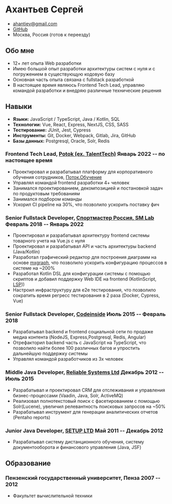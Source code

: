 # Ахантьев Сергей

- <ahantiev@gmail.com>
- [GitHub](https://github.com/ushibo)
- Москва, Россия (готов к переезду)

## Обо мне
- 12+ лет опыта Web разработки
- Имею большой опыт разработки архитектуры систем с нуля и с погружением в существующую кодовую базу
- Основная часть опыта связана с fullstack разработкой
- В настоящее время являюсь Frontend Tech Lead, управляю командой разработки и внедряю различные технические решения

## Навыки

- <b>Языки:</b> JavaScript / TypeScript, Java / Kotlin, SQL
- <b>Технологии:</b> Vue, React, Express, NextJS, CSS, SASS
- <b>Тестирование:</b> JUnit, Jest, Cypress
- <b>Инструменты:</b> Git, Docker, Webpack, Gitlab, Jira, GitHub
- <b>Базы данных:</b> Postgresql, Oracle, Solr, Redis

### <span>Frontend Tech Lead, <a href="https://potok.io/">Potok (ex. TalentTech)</a></span> <span>Январь 2022 -- по настоящее время</span>

- Проектировал и разрабатывал платформу для корпоративного обучения сотрудников, <a href="https://potok.io/learning/">Поток.Обучение</a>
- Управлял командой frontend разработки 4+ человек
- Занимался проектированием, декомпозицией и постановкой задач по продуктовым требованиям
- Занимался подбором команды
- Ускорил CI pipeline на 30%, что позволило ускорить поставку фич

### <span>Senior Fullstack Developer, <a href="https://www.sportmaster.ru/">Спортмастер Россия, SM Lab</a></span> <span>Февраль 2018 -- Январь 2022</span>

- Проектировал и разрабатывал архитектуру frontend системы товарного учета на Vue.js с нуля
- Проектировал и разрабатывал API и часть архитектуры backend (Java/Kotlin)
- Разработал графический редактор для построения диаграмм на основе <a href="https://jgraph.github.io/mxgraph/">mxgraph</a>, что позволило ускорить конфигурацию процессов в системе на ~200%
- Разработал Kotlin DSL для конфигурации системы с помощью скриптов и добавил поддержку Web IDE на frontend (KotlinScript, <a href="https://en.wikipedia.org/wiki/Language_Server_Protocol">LSP</a>))
- Настроил инфраструктуру для e2e тестирования, что позволило сократить время регресс тестирования в 2 раза (Docker, Cypress, Vue)

### <span>Senior Fullstack Developer, <a href="https://codeinside.ru/">Codeinside</a></span> <span>Июль 2015 -- Февраль 2018</span>

- Разрабатывал backend и frontend социальной сети по продаже медиа контента (NodeJS, Express,Postgresql, Redis, Angular)
- Отрефакторил backend часть с JavaScript на TypeScript, что позволило найти более 100 различных багов и упростить дальнейшую поддержку системы
- Управлял командой разработчиков из 3х человек

### <span>Middle Java Developer, <a href="https://relsys.tech/">Reliable Systems Ltd</a></span> <span>Декабрь 2012 -- Июль 2015</span>

- Разрабатывал и проектировал CRM для отслеживания и управления бизнес-процессами (Vaadin, Java, Solr, ActiveMQ)
- Реализовал полнотекстовый поиск с фасетированием с помощью Solr(Lucene), увеличил релевантность поисковых запросов на ~50%
- Разрабатывал инструмент для генерации аналитических отчетов (Pentaho reports)

### <span>Junior Java Developer, <a href="http://setupit.org/">SETUP LTD</a> </span> <span>Май 2011 -- Декабрь 2012</span>
- Разрабатывал систему дистанционного обучения, систему документооборота и финансового управления (Java, JSF)


## <span>Образование</span>

### <span>Пензенский государственный университет, Пенза</span> <span>2007 -- 2012</span>

- Факультет вычислительной техники
